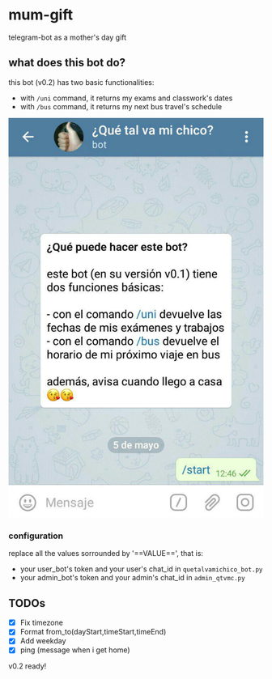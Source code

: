 # mum-gift
telegram-bot as a mother's day gift

## what does this bot do?

this bot (v0.2) has two basic functionalities:

- with `/uni` command, it returns my exams and classwork's dates
- with `/bus` command, it returns my next bus travel's schedule

![](sc-prototype.jpg)

### configuration

replace all the values sorrounded by '==VALUE==', that is:
- your user_bot's token and your user's chat_id in `quetalvamichico_bot.py`
- your admin_bot's token and your admin's chat_id in `admin_qtvmc.py`

## TODOs

- [x] Fix timezone
- [x] Format from_to(dayStart,timeStart,timeEnd)
- [x] Add weekday
- [x] ping (message when i get home)

v0.2 ready!
